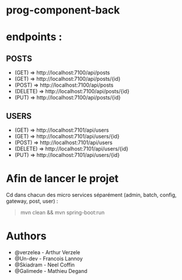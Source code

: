 # prog-component-back

# endpoints : 

## POSTS

* (GET) => http://localhost:7100/api/posts
* (GET) => http://localhost:7100/api/posts/{id}
* (POST) => http://localhost:7100/api/posts
* (DELETE) => http://localhost:7100/api/posts/{id}
* (PUT) => http://localhost:7100/api/posts/{id}

## USERS

* (GET) => http://localhost:7101/api/users
* (GET) => http://localhost:7101/api/users/{id}
* (POST) => http://localhost:7101/api/users
* (DELETE) => http://localhost:7101/api/users/{id}
* (PUT) => http://localhost:7101/api/users/{id}


# Afin de lancer le projet 

Cd dans chacun des micro services séparément (admin, batch, config, gateway, post, user) : 

> mvn clean && mvn spring-boot:run

# Authors

* @verzelea - Arthur Verzele
* @Un-dev - Francois Lannoy
* @Skiadram - Neel Coffin
* @Galimede - Mathieu Degand
